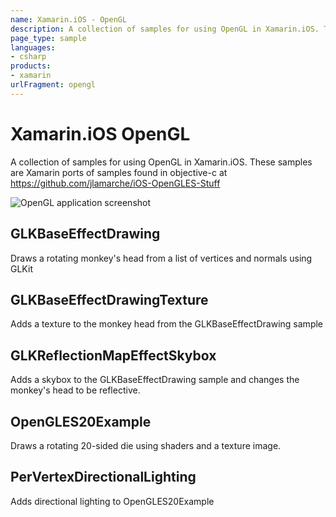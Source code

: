 ```yaml
---
name: Xamarin.iOS - OpenGL
description: A collection of samples for using OpenGL in Xamarin.iOS. These samples are Xamarin ports of samples found in objective-c at...
page_type: sample
languages:
- csharp
products:
- xamarin
urlFragment: opengl
---
```

# Xamarin.iOS OpenGL

A collection of samples for using OpenGL in Xamarin.iOS.  These samples are Xamarin ports of samples found in objective-c at https://github.com/jlamarche/iOS-OpenGLES-Stuff

![OpenGL application screenshot](Screenshots/GLKBaseEffectDrawing.png "OpenGL application screenshot")

## GLKBaseEffectDrawing

Draws a rotating monkey's head from a list of vertices and normals using GLKit

## GLKBaseEffectDrawingTexture

Adds a texture to the monkey head from the GLKBaseEffectDrawing sample

## GLKReflectionMapEffectSkybox

Adds a skybox to the GLKBaseEffectDrawing sample and changes the monkey's head to be reflective.

## OpenGLES20Example

Draws a rotating 20-sided die using shaders and a texture image.

## PerVertexDirectionalLighting

Adds directional lighting to OpenGLES20Example

